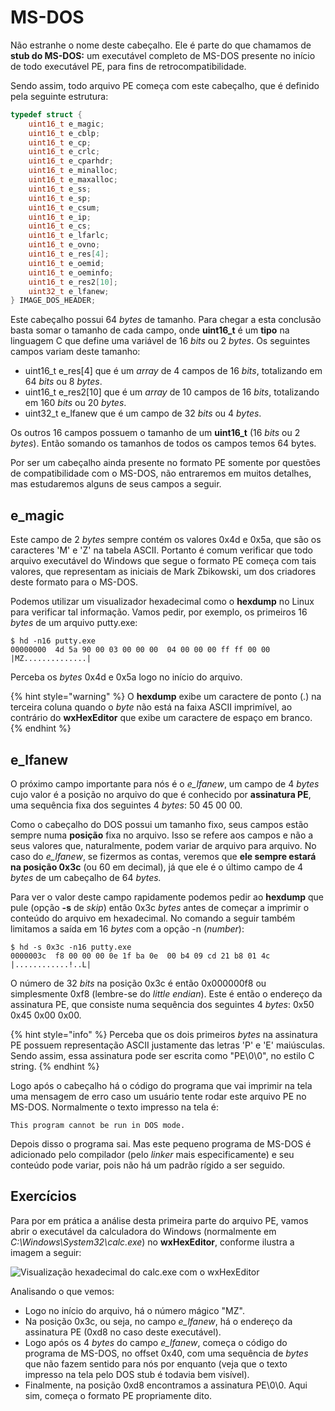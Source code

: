 # MS-DOS

Não estranhe o nome deste cabeçalho. Ele é parte do que chamamos de **stub do MS-DOS:** um executável completo de MS-DOS presente no início de todo executável PE, para fins de retrocompatibilidade.

Sendo assim, todo arquivo PE começa com este cabeçalho, que é definido pela seguinte estrutura:

```c
typedef struct {
    uint16_t e_magic;
    uint16_t e_cblp;
    uint16_t e_cp;
    uint16_t e_crlc;
    uint16_t e_cparhdr;
    uint16_t e_minalloc;
    uint16_t e_maxalloc;
    uint16_t e_ss;
    uint16_t e_sp;
    uint16_t e_csum;
    uint16_t e_ip;
    uint16_t e_cs;
    uint16_t e_lfarlc;
    uint16_t e_ovno;
    uint16_t e_res[4];
    uint16_t e_oemid;
    uint16_t e_oeminfo;
    uint16_t e_res2[10];
    uint32_t e_lfanew;
} IMAGE_DOS_HEADER;
```

Este cabeçalho possui 64 _bytes_ de tamanho. Para chegar a esta conclusão basta somar o tamanho de cada campo, onde **uint16\_t** é um **tipo** na linguagem C que define uma variável de 16 _bits_ ou 2 _bytes_. Os seguintes campos variam deste tamanho:

* uint16\_t e\_res\[4\] que é um _array_ de 4 campos de 16 _bits_, totalizando em 64 _bits_ ou 8 _bytes_.
* uint16\_t e\_res2\[10\] que é um _array_ de 10 campos de 16 _bits_, totalizando em 160 _bits_ ou 20 _bytes_.
* uint32\_t e\_lfanew que é um campo de 32 _bits_ ou 4 _bytes_.

Os outros 16 campos possuem o tamanho de um **uint16\_t** \(16 _bits_ ou 2 _bytes_\). Então somando os tamanhos de todos os campos temos 64 bytes.

Por ser um cabeçalho ainda presente no formato PE somente por questões de compatibilidade com o MS-DOS, não entraremos em muitos detalhes, mas estudaremos alguns de seus campos a seguir.

## **e\_magic**

Este campo de 2 _bytes_ sempre contém os valores 0x4d e 0x5a, que são os caracteres 'M' e 'Z' na tabela ASCII. Portanto é comum verificar que todo arquivo executável do Windows que segue o formato PE começa com tais valores, que representam as iniciais de Mark Zbikowski, um dos criadores deste formato para o MS-DOS.

Podemos utilizar um visualizador hexadecimal como o **hexdump** no Linux para verificar tal informação. Vamos pedir, por exemplo, os primeiros 16 _bytes_ de um arquivo putty.exe:

```text
$ hd -n16 putty.exe
00000000  4d 5a 90 00 03 00 00 00  04 00 00 00 ff ff 00 00  |MZ..............|
```

Perceba os _bytes_ 0x4d e 0x5a logo no início do arquivo.

{% hint style="warning" %}
O **hexdump** exibe um caractere de ponto \(.\) na terceira coluna quando o _byte_ não está na faixa ASCII imprimível, ao contrário do **wxHexEditor** que exibe um caractere de espaço em branco.
{% endhint %}

## e\_lfanew

O próximo campo importante para nós é o _e\_lfanew_, um campo de 4 _bytes_ cujo valor é a posição no arquivo do que é conhecido por **assinatura PE**, uma sequência fixa dos seguintes 4 _bytes_: 50 45 00 00.

Como o cabeçalho do DOS possui um tamanho fixo, seus campos estão sempre numa **posição** fixa no arquivo. Isso se refere aos campos e não a seus valores que, naturalmente, podem variar de arquivo para arquivo. No caso do _e\_lfanew_, se fizermos as contas, veremos que **ele sempre estará na posição 0x3c** \(ou 60 em decimal\), já que ele é o último campo de 4 _bytes_ de um cabeçalho de 64 _bytes._

Para ver o valor deste campo rapidamente podemos pedir ao **hexdump** que pule \(opção **-s** de _skip_\) então 0x3c _bytes_ antes de começar a imprimir o conteúdo do arquivo em hexadecimal. No comando a seguir também limitamos a saída em 16 _bytes_ com a opção -n \(_number_\):

```text
$ hd -s 0x3c -n16 putty.exe
0000003c  f8 00 00 00 0e 1f ba 0e  00 b4 09 cd 21 b8 01 4c  |............!..L|
```

O número de 32 _bits_ na posição 0x3c é então 0x000000f8 ou simplesmente 0xf8 \(lembre-se do _little endian_\). Este é então o endereço da assinatura PE, que consiste numa sequência dos seguintes 4 _bytes_: 0x50 0x45 0x00 0x00.

{% hint style="info" %}
Perceba que os dois primeiros _bytes_ na assinatura PE possuem representação ASCII justamente das letras 'P' e 'E' maiúsculas. Sendo assim, essa assinatura pode ser escrita como "PE\0\0", no estilo C string.
{% endhint %}

Logo após o cabeçalho há o código do programa que vai imprimir na tela uma mensagem de erro caso um usuário tente rodar este arquivo PE no MS-DOS. Normalmente o texto impresso na tela é:

```text
This program cannot be run in DOS mode.
```

Depois disso o programa sai. Mas este pequeno programa de MS-DOS é adicionado pelo compilador \(pelo _linker_ mais especificamente\) e seu conteúdo pode variar, pois não há um padrão rígido a ser seguido.

## Exercícios

Para por em prática a análise desta primeira parte do arquivo PE, vamos abrir o executável da calculadora do Windows \(normalmente em _C:\Windows\System32\calc.exe_\) no **wxHexEditor**, conforme ilustra a imagem a seguir:

![Visualiza&#xE7;&#xE3;o hexadecimal do calc.exe com o wxHexEditor](../../.gitbook/assets/calc_fig2.png)

Analisando o que vemos:

* Logo no início do arquivo, há o número mágico "MZ".
* Na posição 0x3c, ou seja, no campo _e\_lfanew_, há o endereço da assinatura PE \(0xd8 no caso deste executável\).
* Logo após os 4 _bytes_ do campo _e\_lfanew_, começa o código do programa de MS-DOS, no offset 0x40, com uma sequência de _bytes_ que não fazem sentido para nós por enquanto \(veja que o texto impresso na tela pelo DOS stub é todavia bem visível\).
* Finalmente, na posição 0xd8 encontramos a assinatura PE\0\0. Aqui sim, começa o formato PE propriamente dito.

